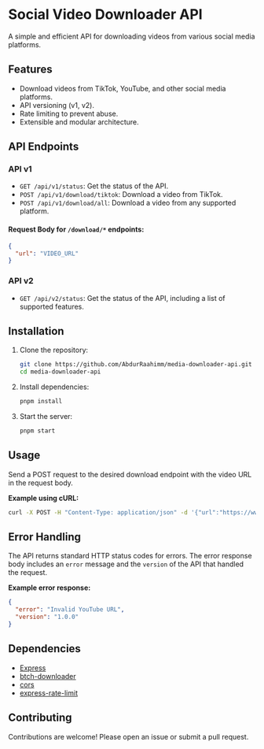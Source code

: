 # Social Video Downloader API

A simple and efficient API for downloading videos from various social media platforms.

## Features

- Download videos from TikTok, YouTube, and other social media platforms.
- API versioning (v1, v2).
- Rate limiting to prevent abuse.
- Extensible and modular architecture.

## API Endpoints

### API v1

- `GET /api/v1/status`: Get the status of the API.
- `POST /api/v1/download/tiktok`: Download a video from TikTok.
- `POST /api/v1/download/all`: Download a video from any supported platform.

#### Request Body for `/download/*` endpoints:

```json
{
  "url": "VIDEO_URL"
}
```

### API v2

- `GET /api/v2/status`: Get the status of the API, including a list of supported features.

## Installation

1. Clone the repository:
   ```bash
   git clone https://github.com/AbdurRaahimm/media-downloader-api.git 
   cd media-downloader-api
   ```
2. Install dependencies:
   ```bash
   pnpm install
   ```
3. Start the server:
   ```bash
   pnpm start
   ```

## Usage

Send a POST request to the desired download endpoint with the video URL in the request body.

**Example using cURL:**

```bash
curl -X POST -H "Content-Type: application/json" -d '{"url":"https://www.tiktok.com/@marufulmahim173/video/7514204968941882642?is_from_webapp=1&sender_device=pc"}' http://localhost:3000/api/v1/download/tiktok

```

## Error Handling

The API returns standard HTTP status codes for errors. The error response body includes an `error` message and the `version` of the API that handled the request.

**Example error response:**

```json
{
  "error": "Invalid YouTube URL",
  "version": "1.0.0"
}
```

## Dependencies

- [Express](https://expressjs.com/)
- [btch-downloader](https://www.npmjs.com/package/btch-downloader)
- [cors](https://www.npmjs.com/package/cors)
- [express-rate-limit](https://www.npmjs.com/package/express-rate-limit)

## Contributing

Contributions are welcome! Please open an issue or submit a pull request.
